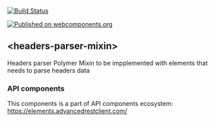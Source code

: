 [![Build Status](https://travis-ci.org/advanced-rest-client/headers-parser-mixin.svg?branch=stage)](https://travis-ci.org/advanced-rest-client/headers-parser-mixin)

[![Published on webcomponents.org](https://img.shields.io/badge/webcomponents.org-published-blue.svg)](https://www.webcomponents.org/element/advanced-rest-client/headers-parser-mixin)

## &lt;headers-parser-mixin&gt;

Headers parser Polymer Mixin to be impplemented with elements that needs to parse headers data

### API components

This components is a part of API components ecosystem: https://elements.advancedrestclient.com/
